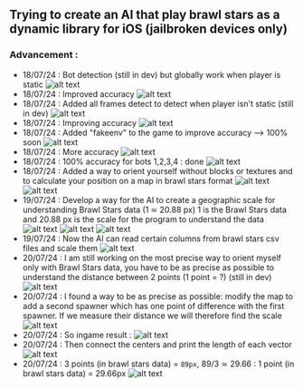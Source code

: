 ## Trying to create an AI that play brawl stars as a dynamic library for iOS (jailbroken devices only)
### Advancement :
- 18/07/24 : Bot detection (still in dev) but globally work when player is static
![alt text](https://raw.githubusercontent.com/slayy2357/bs-recognition-dylib/main/pictures/1.png)
- 18/07/24 : Improved accuracy
![alt text](https://raw.githubusercontent.com/slayy2357/bs-recognition-dylib/main/pictures/2.png)
- 18/07/24 : Added all frames detect to detect when player isn't static (still in dev)
![alt text](https://raw.githubusercontent.com/slayy2357/bs-recognition-dylib/main/pictures/3.png)
- 18/07/24 : Improving accuracy
![alt text](https://raw.githubusercontent.com/slayy2357/bs-recognition-dylib/main/pictures/4.png)
- 18/07/24 : Added "fakeenv" to the game to improve accuracy --> 100% soon
![alt text](https://raw.githubusercontent.com/slayy2357/bs-recognition-dylib/main/pictures/5.png)
- 18/07/24 : More accuracy
![alt text](https://raw.githubusercontent.com/slayy2357/bs-recognition-dylib/main/pictures/6.png)
- 18/07/24 : 100% accuracy for bots 1,2,3,4 : done
![alt text](https://raw.githubusercontent.com/slayy2357/bs-recognition-dylib/main/pictures/7.png)
- 18/07/24 : Added a way to orient yourself without blocks or textures and to calculate your position on a map in brawl stars format
![alt text](https://raw.githubusercontent.com/slayy2357/bs-recognition-dylib/main/pictures/8.png)
![alt text](https://raw.githubusercontent.com/slayy2357/bs-recognition-dylib/main/pictures/9.png)
- 19/07/24 : Develop a way for the AI ​​to create a geographic scale for understanding Brawl Stars data (1 ≃ 20.88 px) 1 is the Brawl Stars data and 20.88 px is the scale for the program to understand the data
![alt text](https://raw.githubusercontent.com/slayy2357/bs-recognition-dylib/main/pictures/10.png)
![alt text](https://raw.githubusercontent.com/slayy2357/bs-recognition-dylib/main/pictures/11.png)
![alt text](https://raw.githubusercontent.com/slayy2357/bs-recognition-dylib/main/pictures/12.png)
- 19/07/24 : Now the AI ​​can read certain columns from brawl stars csv files and scale them
![alt text](https://raw.githubusercontent.com/slayy2357/bs-recognition-dylib/main/pictures/13.png)
- 20/07/24 : I am still working on the most precise way to orient myself only with Brawl Stars data, you have to be as precise as possible to understand the distance between 2 points (1 point = ?) (still in dev)
![alt text](https://raw.githubusercontent.com/slayy2357/bs-recognition-dylib/main/pictures/14.png)
- 20/07/24 : I found a way to be as precise as possible: modify the map to add a second spawner which has one point of difference with the first spawner. If we measure their distance we will therefore find the scale
![alt text](https://raw.githubusercontent.com/slayy2357/bs-recognition-dylib/main/pictures/15.png)
- 20/07/24 : So ingame result :
![alt text](https://raw.githubusercontent.com/slayy2357/bs-recognition-dylib/main/pictures/16.png)
- 20/07/24 : Then connect the centers and print the length of each vector
![alt text](https://raw.githubusercontent.com/slayy2357/bs-recognition-dylib/main/pictures/17.png)
- 20/07/24 : 3 points (in brawl stars data) = `89px`, 89/3 ≃ 29.66 : 1 point (in brawl stars data) = 29.66px
![alt text](https://raw.githubusercontent.com/slayy2357/bs-recognition-dylib/main/pictures/18.png)